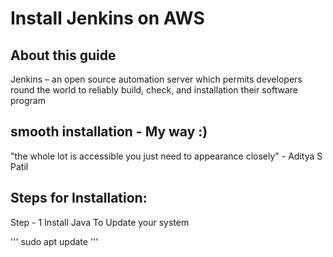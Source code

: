 # Install Jenkins on AWS

## About this guide
Jenkins – an open source automation server which permits developers round the world to reliably build, check, and installation their software program

## smooth installation - My way :)
"the whole lot is accessible you just need to appearance closely" - Aditya S Patil

## Steps for Installation:
Step - 1 Install Java
  To Update your system
  
  '''
  sudo apt update
  '''
